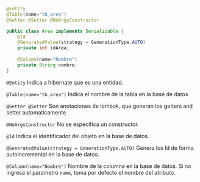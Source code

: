 ```java
@Entity
@Table(name="tb_area")
@Getter @Setter @NoArgsConstructor

public class Area implements Serializable {
    @Id
    @GeneratedValue(strategy = GenerationType.AUTO)
    private int idArea;
    
    @Column(name="Nombre")
    private String nombre;
}
```

`@Entity` Indica a hibernate que es una entidad.

`@Table(name="tb_area")` Indica el nombre de la tabla en la base de datos

`@Getter @Setter` Son anotaciones de lombok, que generan los getters and setter automaticamente 

`@NoArgsConstructor` No se especifíca un constructor.

`@Id` Indica el identificador del objeto en la base de datos.

`@GeneratedValue(strategy = GenerationType.AUTO)` Genera los Id de forma autoincremental en la base de datos.

`@Column(name="Nombre")` Nombre de la columna en la base de datos. Si no ingresa el parametro `name`, toma por defecto el nombre del atributo.